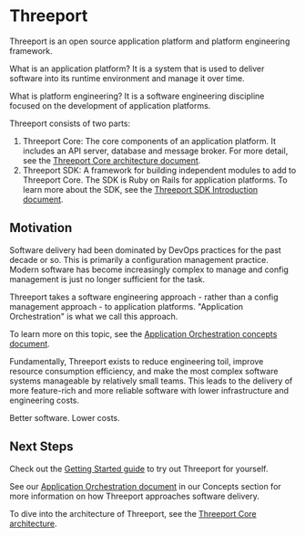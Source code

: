 # Threeport

Threeport is an open source application platform and platform engineering framework.

What is an application platform?  It is a system that is used to deliver software into its runtime environment and manage it over time.

What is platform engineering?  It is a software engineering discipline focused on the development of application platforms.

Threeport consists of two parts:

1. Threeport Core: The core components of an application platform.  It includes an API server, database and message broker.  For more detail, see the [Threeport Core architecture document](./architecture/threeport-core.md).
2. Threeport SDK: A framework for building independent modules to add to Threeport Core.  The SDK is Ruby on Rails for application platforms.  To learn more about the SDK, see the [Threeport SDK Introduction document](./sdk/sdk-intro.md).

## Motivation

Software delivery had been dominated by DevOps practices for the past decade or so.  This is primarily a configuration management practice.  Modern software has become increasingly complex to manage and config management is just no longer sufficient for the task.

Threeport takes a software engineering approach - rather than a config management approach - to application platforms.  "Application Orchestration" is what we call this approach.

To learn more on this topic, see the [Application Orchestration concepts document](./concepts/application-orchestration.md).

Fundamentally, Threeport exists to reduce engineering toil, improve resource
consumption efficiency, and make the most complex software systems manageable by
relatively small teams.  This leads to the delivery of more feature-rich and
more reliable software with lower infrastructure and engineering costs.

Better software.  Lower costs.

## Next Steps

Check out the [Getting Started guide](getting-started.md) to try out Threeport
for yourself.

See our [Application Orchestration
document](concepts/application-orchestration.md) in our Concepts section for more
information on how Threeport approaches software delivery.

To dive into the architecture of Threeport, see the [Threeport Core architecture](architecture/threeport-core.md).
